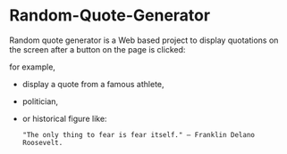 # Random-Quote-Generator

Random quote generator is a Web based project to display quotations on the screen after a button on the page is clicked: 

for example, 

- display a quote from a famous athlete, 

- politician,

- or historical figure like:     

      "The only thing to fear is fear itself." — Franklin Delano Roosevelt.
